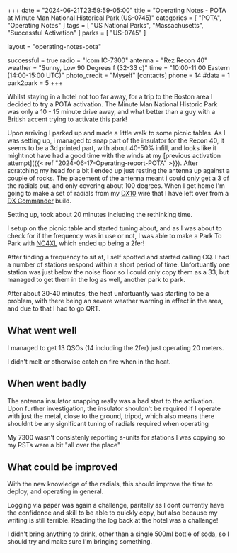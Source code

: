 +++
date = "2024-06-21T23:59:59-05:00"
title = "Operating Notes - POTA at Minute Man National Historical Park (US-0745)"
categories = [
    "POTA",
    "Operating Notes"
]
tags = [
    "US National Parks",
    "Massachusetts",
    "Successful Activation"
]
parks = [ "US-0745" ]

layout = "operating-notes-pota"

successful = true
radio = "Icom IC-7300"
antenna = "Rez Recon 40"
weather = "Sunny, Low 90 Degrees f (32-33 c)"
time = "10:00-11:00 Eastern (14:00-15:00 UTC)"
photo_credit = "Myself"
[contacts]
phone = 14
#data = 1
park2park = 5
+++

Whilst staying in a hotel not too far away, for a trip to the Boston area I decided to try a POTA activation. The Minute Man National Historic Park was only a 10 - 15 minute drive away, and what better than a guy with a British accent trying to activate this park!

Upon arriving I parked up and made a little walk to some picnic tables. As I was setting up, i managed to snap part of the insulator for the Recon 40, it seems to be a 3d printed part, with about 40-50% infill, and looks like it might not have had a good time with the winds at my [previous activation attempt]({{< ref "2024-06-17-Operating-report-POTA" >}}). After scratching my head for a bit I ended up just resting the antenna up against a couple of rocks. The placement of the antenna meant i could only get a 3 of the radials out, and only covering about 100 degrees. When I get home I'm going to make a set of radials from my [DX10](https://dxcommander.com/product/dx10-antenna-wire/) wire that I have left over from a [DX Commander](https://dxcommander.com/) build.

Setting up, took about 20 minutes including the rethinking time.

I setup on the picnic table and started tuning about, and as I was about to check for if the frequency was in use or not, I was able to make a Park To Park with [NC4XL](https://qrz.com/db/NC4XL) which ended up being a 2fer!

After finding a frequency to sit at, I self spotted and started calling CQ. I had a number of stations respond within a short period of time. Unfortuantly one station was just below the noise floor so I could only copy them as a 33, but managed to get them in the log as well, another park to park.

After about 30-40 minutes, the heat unfortuantly was starting to be a problem, with there being an severe weather warning in effect in the area, and due to that I had to go QRT.

## What went well
I managed to get 13 QSOs (14 including the 2fer) just operating 20 meters.

I didn't melt or otherwise catch on fire when in the heat.

## When went badly
The antenna insulator snapping really was a bad start to the activation. Upon further investigation, the insulator shouldn't be required if I operate with just the metal, close to the ground, tripod, which also means there shouldnt be any significant tuning of radials required when operating

My 7300 wasn't consistenly reporting s-units for stations I was copying so my RSTs were a bit "all over the place"

## What could be improved
With the new knowledge of the radials, this should improve the time to deploy, and operating in general.

Logging via paper was again a challenge, paritally as I dont currently have the confidence and skill to be able to quickly copy, but also because my writing is still terrible. Reading the log back at the hotel was a challenge!

I didn't bring anything to drink, other than a single 500ml bottle of soda, so I should try and make sure I'm bringing something.